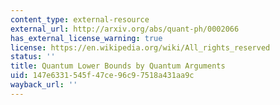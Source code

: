```yaml
---
content_type: external-resource
external_url: http://arxiv.org/abs/quant-ph/0002066
has_external_license_warning: true
license: https://en.wikipedia.org/wiki/All_rights_reserved
status: ''
title: Quantum Lower Bounds by Quantum Arguments
uid: 147e6331-545f-47ce-96c9-7518a431aa9c
wayback_url: ''
---
```

